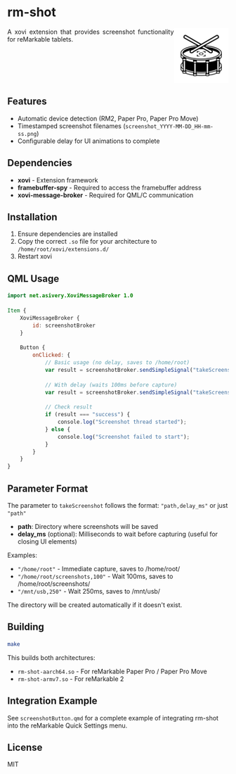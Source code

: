 # rm-shot
<img src="assets/rm-shot.svg" alt="rm-shot Icon" width="125" align="right">
<p align="justify">
A xovi extension that provides screenshot functionality for reMarkable tablets.
</p>

<br clear="right">

## Features

- Automatic device detection (RM2, Paper Pro, Paper Pro Move)
- Timestamped screenshot filenames (`screenshot_YYYY-MM-DD_HH-mm-ss.png`)
- Configurable delay for UI animations to complete

## Dependencies

- **xovi** - Extension framework
- **framebuffer-spy** - Required to access the framebuffer address
- **xovi-message-broker** - Required for QML/C communication

## Installation

1. Ensure dependencies are installed
2. Copy the correct `.so` file for your architecture to `/home/root/xovi/extensions.d/`
3. Restart xovi

## QML Usage

```qml
import net.asivery.XoviMessageBroker 1.0

Item {
    XoviMessageBroker {
        id: screenshotBroker
    }

    Button {
        onClicked: {
            // Basic usage (no delay, saves to /home/root)
            var result = screenshotBroker.sendSimpleSignal("takeScreenshot", "/home/root");

            // With delay (waits 100ms before capture)
            var result = screenshotBroker.sendSimpleSignal("takeScreenshot", "/home/root/screenshots,100");

            // Check result
            if (result === "success") {
                console.log("Screenshot thread started");
            } else {
                console.log("Screenshot failed to start");
            }
        }
    }
}
```

## Parameter Format

The parameter to `takeScreenshot` follows the format: `"path,delay_ms"` or just `"path"`

- **path**: Directory where screenshots will be saved
- **delay_ms** (optional): Milliseconds to wait before capturing (useful for closing UI elements)

Examples:
- `"/home/root"` - Immediate capture, saves to /home/root/
- `"/home/root/screenshots,100"` - Wait 100ms, saves to /home/root/screenshots/
- `"/mnt/usb,250"` - Wait 250ms, saves to /mnt/usb/

The directory will be created automatically if it doesn't exist.

## Building

```bash
make
```

This builds both architectures:
- `rm-shot-aarch64.so` - For reMarkable Paper Pro / Paper Pro Move
- `rm-shot-armv7.so` - For reMarkable 2

## Integration Example

See `screenshotButton.qmd` for a complete example of integrating rm-shot into the reMarkable Quick Settings menu.

## License

MIT
